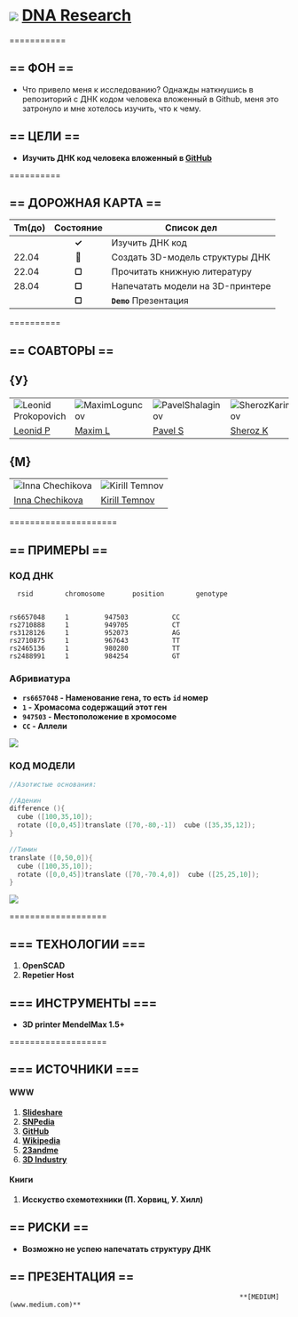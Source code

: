 # ![](https://avatars3.githubusercontent.com/u/4658189?s=30) [ DNA Research](https://github.com/soda-io/DNA/)

===========


## == ФОН ==

* Что привело меня к исследованию? Однажды наткнушись в репозиторий с ДНК кодом человека вложенный в Github, меня это затронуло и мне хотелось изучить, что к чему.



## == ЦЕЛИ ==

* **Изучить ДНК код человека вложенный в [GitHub](https://github.com)**

==========


## == ДОРОЖНАЯ КАРТА ==

|Tm(до)| Состояние    |  Список дел                        |
|:-----|:------------:|------------------------------------|
|      |  **✓**      | Изучить ДНК код                    |
|22.04 |  **🚩**     | Создать 3D-модель структуры ДНК    |
|22.04 |  **▢**      | Прочитать книжную литературу       |    
|28.04 |  **▢**      | Напечатать модели на 3D-принтере   |
|      |  **▢**      |**`Demo`** Презентация              |


==========



## == СОАВТОРЫ ==


## {У}

|    |    |    |    |
|----|----|----|----|
|![Leonid Prokopovich](https://avatars2.githubusercontent.com/u/6639503?s=74)|![MaximLoguncov](https://avatars2.githubusercontent.com/u/3838734?s=74)|![PavelShalaginov](https://avatars0.githubusercontent.com/u/3833771?s=74)|![SherozKarimov](https://avatars0.githubusercontent.com/u/4226210?s=74)  
| [Leonid P](https://github.com/leonidprokopovich) | [Maxim L](https://github.com/MaximLoguncov) | [Pavel S](https://github.com/PavelShalaginov)|  [Sheroz K](https://github.com/SherozKarimov)  


## {M}

|    |    | 
|----|----|
|![Inna Chechikova](https://pbs.twimg.com/profile_images/2351222123/4hkg9tbwsz8zzztcrqkf_bigger.jpeg)|![Kirill Temnov](https://avatars1.githubusercontent.com/u/147170?s=74)
|[Inna Chechikova](https://twitter.com/Unsa2003)|[Kirill Temnov](https://github.com/KirillTemnov)

=====================

## == ПРИМЕРЫ ==

### КОД ДНК

```
  rsid	      chromosome       position        genotype


rs6657048	  1	        947503	         CC
rs2710888	  1	        949705	         CT
rs3128126	  1	        952073	         AG
rs2710875	  1	        967643	         TT
rs2465136	  1	        980280	         TT
rs2488991	  1	        984254	         GT
```
### Абривиатура 
* **`rs6657048` - Наменование гена, то есть `id` номер**
* **`1` - Хромасома содержащий этот ген**
* **`947503` -  Местоположение в хромосоме**
* **`CC` - Аллели**

![](https://github.com/soda-io/DNA/blob/master/Img/3D/manu.jpg?raw=true)

### КОД МОДЕЛИ 

```c
//Азотистые основания:

//Аденин
difference (){
  cube ([100,35,10]);
  rotate ([0,0,45])translate ([70,-80,-1])  cube ([35,35,12]);
}

//Тимин
translate ([0,50,0]){
  cube ([100,35,10]);
  rotate ([0,0,45])translate ([70,-70.4,0])  cube ([25,25,10]);
}


```
![](https://github.com/soda-io/DNA.research/blob/master/Img/3D/Adenin%20&%20Timin.png?raw=true)



===================


## === ТЕХНОЛОГИИ ===

 1. **OpenSCAD**
 2. **Repetier Host**

## === ИНСТРУМЕНТЫ === 
 
* **3D printer MendelMax 1.5+**


===================


## === ИСТОЧНИКИ ===
  
####  WWW

 1. **[Slideshare](http://www.slideshare.net/sheriakosh/ss-33235731)**
 1. **[SNPedia](www.snpedia.com)**
 1. **[GitHub](https://github.com)**
 1. **[Wikipedia](http://ru.wikipedia.org/wiki/%D0%94%D0%B5%D0%B7%D0%BE%D0%BA%D1%81%D0%B8%D1%80%D0%B8%D0%B1%D0%BE%D0%BD%D1%83%D0%BA%D0%BB%D0%B5%D0%B8%D0%BD%D0%BE%D0%B2%D0%B0%D1%8F_%D0%BA%D0%B8%D1%81%D0%BB%D0%BE%D1%82%D0%B0)**
 1. **[23andme](www.23andme.com)**
 1. **[3D Industry](http://www.3dindustry.ru/article/571/)**

#### Книги

 1. **Исскуство схемотехники (П. Хорвиц, У. Хилл)**

## == РИСКИ ==

*   **Возможно не успею напечатать структуру ДНК**

## == ПРЕЗЕНТАЦИЯ ==
															  **[MEDIUM](www.medium.com)**
